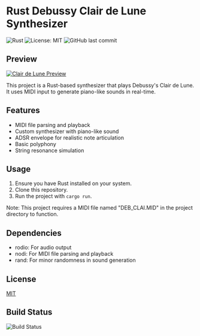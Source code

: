 # Rust Debussy Clair de Lune Synthesizer

![Rust](https://img.shields.io/badge/rust-%23000000.svg?style=for-the-badge&logo=rust&logoColor=white)
![License: MIT](https://img.shields.io/badge/License-MIT-yellow.svg)
![GitHub last commit](https://img.shields.io/github/last-commit/samoylenkodmitry/rust-debussy-synthesizer)

## Preview

[![Clair de Lune Preview](https://img.youtube.com/vi/l-EPGSopoZE/0.jpg)](https://www.youtube.com/watch?v=l-EPGSopoZE)

This project is a Rust-based synthesizer that plays Debussy's Clair de Lune. It uses MIDI input to generate piano-like sounds in real-time.

## Features

- MIDI file parsing and playback
- Custom synthesizer with piano-like sound
- ADSR envelope for realistic note articulation
- Basic polyphony
- String resonance simulation

## Usage

1. Ensure you have Rust installed on your system.
2. Clone this repository.
3. Run the project with `cargo run`.

Note: This project requires a MIDI file named "DEB_CLAI.MID" in the project directory to function.

## Dependencies

- rodio: For audio output
- nodi: For MIDI file parsing and playback
- rand: For minor randomness in sound generation

## License

[MIT](https://opensource.org/licenses/MIT)

## Build Status

![Build Status](https://img.shields.io/github/workflow/status/yourusername/rust-debussy-synthesizer/Rust)